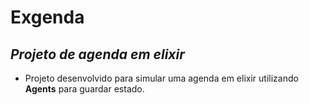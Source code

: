 # Exgenda

## *Projeto de agenda em elixir*


- Projeto desenvolvido para simular uma agenda em elixir utilizando **Agents** para guardar estado.
